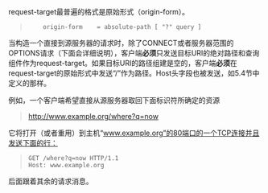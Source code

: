request-target最普遍的格式是原始形式（origin-form）。

> ```
>     origin-form    = absolute-path [ "?" query ]
> ```

 当构造一个直接到源服务器的请求时，除了CONNECT或者服务器范围的OPTIONS请求（下面会详细说明），客户端**必须**只发送目标URI的绝对路径和查询组件作为request-target。如果目标URI的路径组建是空的，客户端**必须**在request-target的原始形式中发送“/”作为路径。Host头字段也被发送，如5.4节中定义的那样。

例如，一个客户端希望直接从源服务器取回下面标识符所确定的资源

> http://www.example.org/where?q=now

它将打开（或者重用）到主机“www.example.org”的80端口的一个TCP连接并且发送下面的行：

> ```
> GET /where?q=now HTTP/1.1
> Host: www.example.org
> ```

后面跟着其余的请求消息。